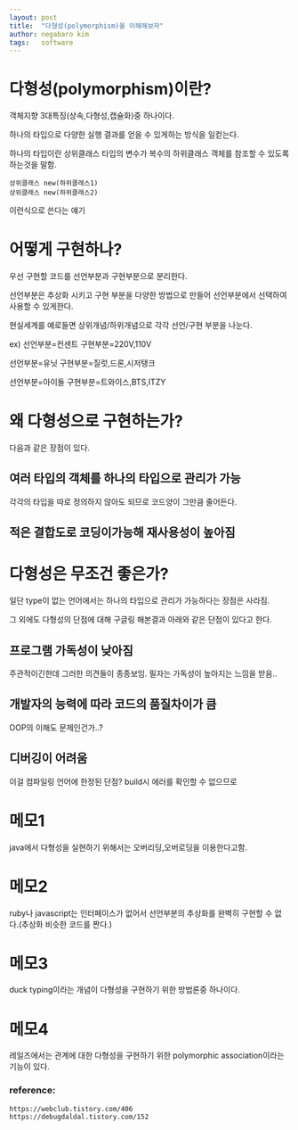 ```yaml
---
layout: post
title:  "다형성(polymorphism)을 이해해보자"
author: negabaro kim
tags:	software
---
```


# 다형성(polymorphism)이란?

객체지향 3대특징(상속,다형성,캡슐화)중 하나이다.

하나의 타입으로 다양한 실행 결과를 얻을 수 있게하는 방식을 일컫는다.

하나의 타입이란 상위클래스 타입의 변수가 복수의 하위클래스 객체를 참조할 수 있도록 하는것을 말함.


```
상위클래스 new(하위클래스1)
상위클래스 new(하위클래스2)
```

이런식으로 쓴다는 얘기


# 어떻게 구현하나?

우선 구현할 코드를 선언부분과 구현부분으로 분리한다.

선언부분은 추상화 시키고 구현 부분을 다양한 방법으로 만들어 선언부분에서 선택하여 사용할 수 있게한다.

현실세계를 예로들면 상위개념/하위개념으로 각각 선언/구현 부분을 나눈다.

ex)
선언부분=컨센트
구현부분=220V,110V

선언부분=유닛
구현부분=질럿,드론,시저탱크

선언부분=아이돌
구현부분=트와이스,BTS,ITZY


# 왜 다형성으로 구현하는가?

다음과 같은 장점이 있다. 

## 여러 타입의 객체를 하나의 타입으로 관리가 가능

각각의 타입을 따로 정의하지 않아도 되므로 코드양이 그만큼 줄어든다.

## 적은 결합도로 코딩이가능해 재사용성이 높아짐


# 다형성은 무조건 좋은가?

일단 type이 없는 언어에서는 하나의 타입으로 관리가 가능하다는 장점은 사라짐.

그 외에도 다형성의 단점에 대해 구글링 해본결과 아래와 같은 단점이 있다고 한다.

## 프로그램 가독성이 낮아짐

주관적이긴한데 그러한 의견들이 종종보임.
필자는 가독성이 높아지는 느낌을 받음..

## 개발자의 능력에 따라 코드의 품질차이가 큼

OOP의 이해도 문제인건가..?

## 디버깅이 어려움

이걸 컴파일링 언어에 한정된 단점?
build시 에러를 확인할 수 없으므로


# 메모1

java에서 다형성을 실현하기 위해서는 오버리딩,오버로딩을 이용한다고함.

# 메모2

ruby나 javascript는 인터페이스가 없어서 선언부분의 추상화를 완벽히 구현할 수 없다.(추상화 비슷한 코드를 짠다.)

# 메모3

duck typing이라는 개념이 다형성을 구현하기 위한 방법론중 하나이다.

# 메모4

레일즈에서는 관계에 대한 다형성을 구현하기 위한 polymorphic association이라는 기능이 있다.

### reference:

```
https://webclub.tistory.com/406
https://debugdaldal.tistory.com/152
```